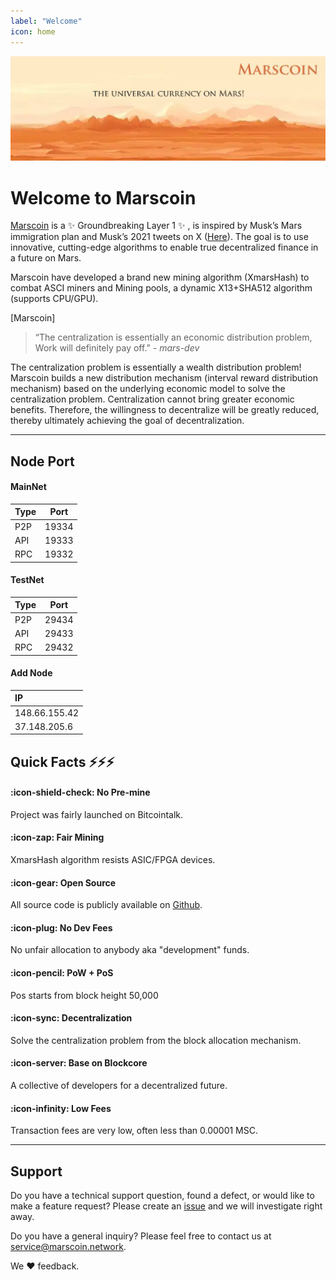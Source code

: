 ```yaml
---
label: "Welcome"
icon: home
---
```

![](/static/banner.png)

# Welcome to Marscoin

[Marscoin](https://marscoin.network/) is a :sparkles: Groundbreaking Layer 1 :sparkles: , is inspired by Musk’s Mars immigration plan and Musk’s 2021 tweets on X ([Here](https://x.com/elonmusk/status/1361709250561642498)). The goal is to use innovative, cutting-edge algorithms to enable true decentralized finance in a future on Mars.

Marscoin have developed a brand new mining algorithm (XmarsHash) to combat ASCI miners and Mining pools, a dynamic X13+SHA512 algorithm (supports CPU/GPU).

[Marscoin]
> “The centralization is essentially an economic distribution problem,\
> Work will definitely pay off.” *- mars-dev*

The centralization problem is essentially a wealth distribution problem! Marscoin builds a new distribution mechanism (interval reward distribution mechanism) based on the underlying economic model to solve the centralization problem. Centralization cannot bring greater economic benefits. Therefore, the willingness to decentralize will be greatly reduced, thereby ultimately achieving the goal of decentralization.

---

## Node Port

#### MainNet

Type   | Port
:---   | :---:
P2P | 19334
API | 19333
RPC | 19332

#### TestNet

Type   | Port
:---   | :---:
P2P | 29434
API | 29433
RPC | 29432

#### Add Node

IP   |
:---   |
148.66.155.42 |
37.148.205.6 |


## Quick Facts :zap::zap::zap:

#### :icon-shield-check: No Pre-mine

Project was fairly launched on Bitcointalk.

#### :icon-zap: Fair Mining

XmarsHash algorithm resists ASIC/FPGA devices.

#### :icon-gear: Open Source

All source code is publicly available on [Github](https://github.com/marscoinnetwork).

#### :icon-plug: No Dev Fees

No unfair allocation to anybody aka "development" funds.

#### :icon-pencil: PoW + PoS

Pos starts from block height 50,000

#### :icon-sync: Decentralization

Solve the centralization problem from the block allocation mechanism.

#### :icon-server: Base on Blockcore

A collective of developers for a decentralized future.

#### :icon-infinity: Low Fees

Transaction fees are very low, often less than 0.00001 MSC.

---

## Support

Do you have a technical support question, found a defect, or would like to make a feature request? Please create an [issue](https://discord.gg/HSk92SEM83) and we will investigate right away.

Do you have a general inquiry? Please feel free to contact us at service@marscoin.network.

We :heart: feedback.
